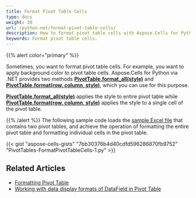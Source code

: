 ```yaml
---
title: Format Pivot Table Cells
type: docs
weight: 30
url: /python-net/format-pivot-table-cells/
description: How to format pivot table cells with Aspose.Cells for Python via .NET.
keywords: Format pivot table cells.
---
```


{{% alert color="primary" %}}

Sometimes, you want to format pivot table cells. For example, you want to apply background color to pivot table cells. Aspose.Cells for Python via .NET provides two methods [**PivotTable.format_all(style)**](https://reference.aspose.com/cells/python-net/aspose.cells.pivot/pivottable/format_all/) and [**PivotTable.format(row, column, style)**](https://reference.aspose.com/cells/python-net/aspose.cells.pivot/pivottable/format/), which you can use for this purpose.

[**PivotTable.format_all(style)**](https://reference.aspose.com/cells/python-net/aspose.cells.pivot/pivottable/format_all/) applies the style to entire pivot table while [**PivotTable.format(row, column, style)**](https://reference.aspose.com/cells/python-net/aspose.cells.pivot/pivottable/format/) applies the style to a single cell of the pivot table.

{{% /alert %}}
The following sample code loads the [sample Excel file](pivot_format.xlsx) that contains two pivot tables, and achieve the operation of formatting the entire pivot table and formatting individual cells in the pivot table.

{{< gist "aspose-cells-gists" "7bb30376b4d40cdfd596286870fb9752" "PivotTables-FormatPivotTableCells-1.py" >}}

## Related Articles

- [Formatting Pivot Table](/cells/python-net/formatting-pivot-table/)
- [Working with data display formats of DataField in Pivot Table](/cells/python-net/working-with-data-display-formats-of-datafield-in-pivot-table/)
